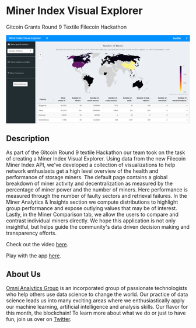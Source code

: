 # Miner Index Visual Explorer

Gitcoin Grants Round 9 Textile Filecoin Hackathon

<a href="https://crypto.omnianalytics.io/apps/git-9-textile-hack/" target="_blank"><img src="www/app.png" align="center"/></a>

## Description

As part of the Gitcoin Round 9 textile Hackathon our team took on the task of creating a Miner Index Visual Explorer.  Using data from the new Filecoin Miner Index API, we've developed a collection of visualizations to help network enthusiasts get a high level overview of the health and performance of storage miners. The default page contains a global breakdown of miner activity and decentralization as measured by the percentage of miner power and the number of miners. Here performance is measured through the number of faulty sectors and retrieval failures.  In the Miner Analytics & Insights section we compute distributions to highlight group performance and expose outlying values that may be of interest. Lastly, in the Miner Comparison tab, we allow the users to compare and contrast individual miners directly.  We hope this application is not only insightful, but helps guide the community's data driven decision making and transparency efforts. 

Check out the video [here](https://youtu.be/1f1flGGqss0).

Play with the app [here](https://crypto.omnianalytics.io/apps/git-9-textile-hack/).

## About Us

[Omni Analytics Group](https://omnianalytics.io) is an incorporated group of passionate technologists who help others use data science to change the world. Our  practice of data science leads us into many exciting areas where we enthusiastically apply our machine learning, artificial intelligence and analysis skills. Our flavor for this month, the blockchain!  To learn more about what we do or just to have fun, join us over on [Twitter](https://twitter.com/OmniAnalytics).
